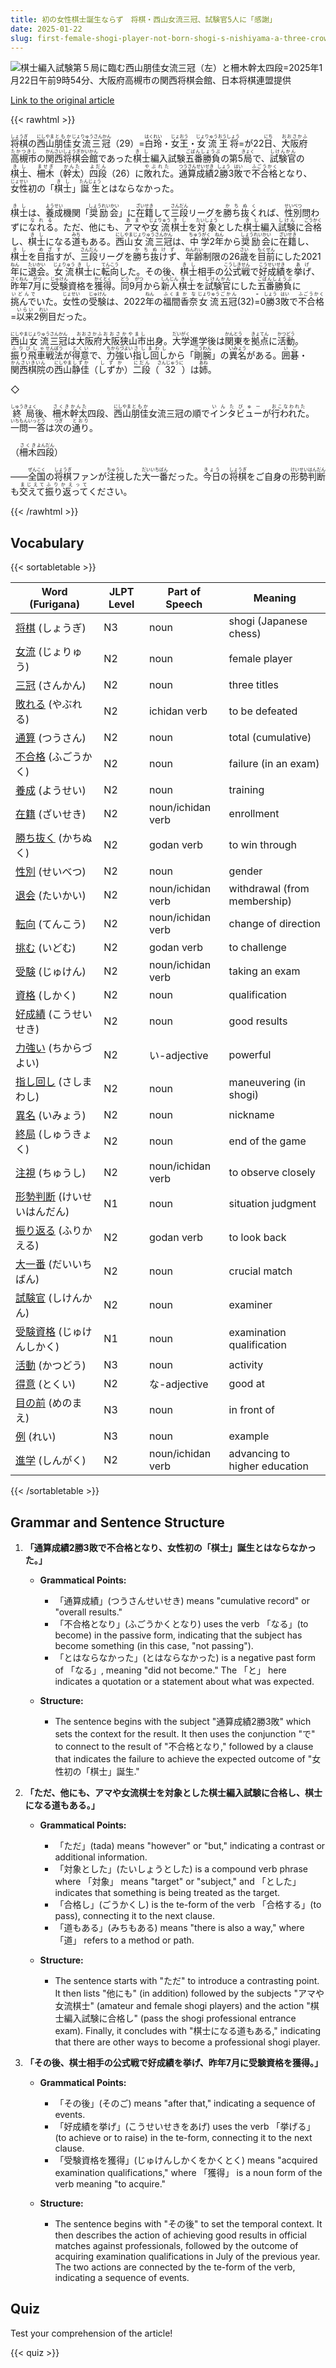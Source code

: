 ```yaml
---
title: 初の女性棋士誕生ならず　将棋・西山女流三冠、試験官5人に「感謝」
date: 2025-01-22
slug: first-female-shogi-player-not-born-shogi-s-nishiyama-a-three-crown-female-player-expresses-gratitude-to-the-five-examiners
---
```


![棋士編入試験第５局に臨む西山朋佳女流三冠（左）と柵木幹太四段=2025年1月22日午前9時54分、大阪府高槻市の関西将棋会館、日本将棋連盟提供](https://www.asahicom.jp/imgopt/img/c8685e4c41/comm_L/AS20250122002610.jpg "棋士編入試験第５局に臨む西山朋佳女流三冠（左）と柵木幹太四段=2025年1月22日午前9時54分、大阪府高槻市の関西将棋会館、日本将棋連盟提供")

[Link to the original article](https://asahi.com/articles/AST1Q2C8ST1QUCVL02SM.html?iref=comtop_7_05)

{{< rawhtml >}}
<p><ruby>将棋<rt>しょうぎ</rt></ruby>の<ruby>西山<rt>にしやま</rt></ruby><ruby>朋佳<rt>ともか</rt></ruby><ruby>女流三冠<rt>じょりゅうさんかん</rt></ruby>（29）=<ruby>白玲<rt>はくれい</rt></ruby>・<ruby>女王<rt>じょおう</rt></ruby>・<ruby>女流王将<rt>じょりゅうおうしょう</rt></ruby>=が22<ruby>日<rt>にち</rt></ruby>、<ruby>大阪府<rt>おおさかふ</rt></ruby><ruby>高槻市<rt>たかつきし</rt></ruby>の<ruby>関西<rt>かんさい</rt></ruby><ruby>将棋会館<rt>しょうぎかいかん</rt></ruby>であった<ruby>棋士<rt>きし</rt></ruby>編入試験<ruby>五番勝負<rt>ごばんしょうぶ</rt></ruby>の第5<ruby>局<rt>きょく</rt></ruby>で、<ruby>試験官<rt>しけんかん</rt></ruby>の<ruby>棋士<rt>きし</rt></ruby>、<ruby>柵木<rt>ませぎ</rt></ruby>（<ruby>幹太<rt>かんた</rt></ruby>）<ruby>四段<rt>よだん</rt></ruby>（26）に<ruby>敗れた<rt>やぶれた</rt></ruby>。<ruby>通算成績<rt>つうさんせいせき</rt></ruby>2<ruby>勝<rt>しょう</rt></ruby>3<ruby>敗<rt>はい</rt></ruby>で<ruby>不合格<rt>ふごうかく</rt></ruby>となり、<ruby>女性<rt>じょせい</rt></ruby>初の「<ruby>棋士<rt>きし</rt></ruby>」<ruby>誕生<rt>たんじょう</rt></ruby>とはならなかった。</p>

<p><ruby>棋士<rt>きし</rt></ruby>は、<ruby>養成<rt>ようせい</rt></ruby>機関「<ruby>奨励会<rt>しょうれいかい</rt></ruby>」に<ruby>在籍<rt>ざいせき</rt></ruby>して<ruby>三段<rt>さんだん</rt></ruby>リーグを<ruby>勝ち抜く<rt>かちぬく</rt></ruby>れば、<ruby>性別<rt>せいべつ</rt></ruby>問わずに<ruby>なれる<rt>なれる</rt></ruby>。ただ、他にも、<ruby>アマ<rt>あま</rt></ruby>や<ruby>女流<rt>じょりゅう</rt></ruby><ruby>棋士<rt>きし</rt></ruby>を<ruby>対象<rt>たいしょう</rt></ruby>とした<ruby>棋士<rt>きし</rt></ruby>編入<ruby>試験<rt>しけん</rt></ruby>に<ruby>合格<rt>ごうかく</rt></ruby>し、<ruby>棋士<rt>きし</rt></ruby>になる<ruby>道<rt>みち</rt></ruby>もある。<ruby>西山<rt>にしやま</rt></ruby><ruby>女流<rt>じょりゅう</rt></ruby><ruby>三冠<rt>さんかん</rt></ruby>は、<ruby>中学<rt>ちゅうがく</rt></ruby>2<ruby>年<rt>ねん</rt></ruby>から<ruby>奨励会<rt>しょうれいかい</rt></ruby>に<ruby>在籍<rt>ざいせき</rt></ruby>し、<ruby>棋士<rt>きし</rt></ruby>を<ruby>目指す<rt>めざす</rt></ruby>が、<ruby>三段<rt>さんだん</rt></ruby>リーグを<ruby>勝ち抜けず<rt>かちぬけず</rt></ruby>、<ruby>年齢<rt>ねんれい</rt></ruby>制限の26<ruby>歳<rt>さい</rt></ruby>を<ruby>目前<rt>もくぜん</rt></ruby>にした2021<ruby>年<rt>ねん</rt></ruby>に<ruby>退会<rt>たいかい</rt></ruby>。<ruby>女流<rt>じょりゅう</rt></ruby><ruby>棋士<rt>きし</rt></ruby>に<ruby>転向<rt>てんこう</rt></ruby>した。その後、<ruby>棋士<rt>きし</rt></ruby>相手の<ruby>公式戦<rt>こうしきせん</rt></ruby>で<ruby>好成績<rt>こうせいせき</rt></ruby>を<ruby>挙げ<rt>あげ</rt></ruby>、<ruby>昨年<rt>さくねん</rt></ruby>7<ruby>月<rt>がつ</rt></ruby>に<ruby>受験<rt>じゅけん</rt></ruby>資格を<ruby>獲得<rt>かくとく</rt></ruby>。<ruby>同<rt>どう</rt></ruby>9<ruby>月<rt>がつ</rt></ruby>から<ruby>新人<rt>しんじん</rt></ruby><ruby>棋士<rt>きし</rt></ruby>を<ruby>試験官<rt>しけんかん</rt></ruby>にした<ruby>五番勝負<rt>ごばんしょうぶ</rt></ruby>に<ruby>挑んで<rt>いどんで</rt></ruby>いた。<ruby>女性<rt>じょせい</rt></ruby>の<ruby>受験<rt>じゅけん</rt></ruby>は、2022<ruby>年<rt>ねん</rt></ruby>の<ruby>福間<rt>ふくま</rt></ruby><ruby>香奈<rt>かな</rt></ruby><ruby>女流<rt>じょりゅう</rt></ruby><ruby>五冠<rt>ごかん</rt></ruby>(32)<ruby>=<rt>=</rt></ruby>0<ruby>勝<rt>しょう</rt></ruby>3<ruby>敗<rt>はい</rt></ruby>で<ruby>不合格<rt>ふごうかく</rt></ruby>=<ruby>以来<rt>いらい</rt></ruby>2<ruby>例<rt>れい</rt></ruby>目だった。</p>

<p><ruby>西山<rt>にしやま</rt></ruby><ruby>女流<rt>じょりゅう</rt></ruby><ruby>三冠<rt>さんかん</rt></ruby>は<ruby>大阪府<rt>おおさかふ</rt></ruby><ruby>大阪狭山市<rt>おおさかやまし</rt></ruby>出身。<ruby>大学<rt>だいがく</rt></ruby>進学後は<ruby>関東<rt>かんとう</rt></ruby>を<ruby>拠点<rt>きょてん</rt></ruby>に<ruby>活動<rt>かつどう</rt></ruby>。<ruby>振り飛車<rt>ふりびしゃ</rt></ruby><ruby>戦法<rt>せんぽう</rt></ruby>が<ruby>得意<rt>とくい</rt></ruby>で、<ruby>力強い<rt>ちからづよい</rt></ruby><ruby>指し回し<rt>さしまわし</rt></ruby>から「<ruby>剛腕<rt>ごうわん</rt></ruby>」の<ruby>異名<rt>いみょう</rt></ruby>がある。<ruby>囲碁<rt>いご</rt></ruby>・<ruby>関西棋院<rt>かんさいきいん</rt></ruby>の<ruby>西山<rt>にしやま</rt></ruby><ruby>静佳<rt>しずか</rt></ruby>（<ruby>しずか<rt>しずか</rt></ruby>）<ruby>二段<rt>にだん</rt></ruby>（<ruby>32<rt>さんじゅうに</rt></ruby>）は<ruby>姉<rt>あね</rt></ruby>。</p>

<p>◇</p>

<p><ruby>終局<rt>しゅうきょく</rt></ruby>後、<ruby>柵木<rt>さくき</rt></ruby><ruby>幹太<rt>かんた</rt></ruby>四段、<ruby>西山<rt>にしやま</rt></ruby><ruby>朋佳<rt>ともか</rt></ruby>女流三冠の順で<ruby>インタビュー<rt>いんたびゅー</rt></ruby>が<ruby>行われた<rt>おこなわれた</rt></ruby>。<ruby>一問一答<rt>いちもんいっとう</rt></ruby>は<ruby>次<rt>つぎ</rt></ruby>の<ruby>通り<rt>とおり</rt></ruby>。</p>

<p>（<ruby>柵木<rt>さくき</rt></ruby><ruby>四段<rt>よんだん</rt></ruby>）</p>

<p>――<ruby>全国<rt>ぜんこく</rt></ruby>の<ruby>将棋<rt>しょうぎ</rt></ruby>ファンが<ruby>注視<rt>ちゅうし</rt></ruby>した<ruby>大一番<rt>だいいちばん</rt></ruby>だった。<ruby>今日<rt>きょう</rt></ruby>の<ruby>将棋<rt>しょうぎ</rt></ruby>をご自身の<ruby>形勢判断<rt>けいせいはんだん</rt></ruby>も<ruby>交えて<rt>まじえて</rt></ruby><ruby>振り返って<rt>ふりかえって</rt></ruby>ください。</p>
{{< /rawhtml >}}

## Vocabulary


{{< sortabletable >}}

| Word (Furigana)       | JLPT Level | Part of Speech         | Meaning                      |
|-----------------------|------------|------------------------|------------------------------|
|[将棋](https://jisho.org/search/%E5%B0%86%E6%A3%8B) (しょうぎ)| N3         | noun                   | shogi (Japanese chess)       |
|[女流](https://jisho.org/search/%E5%A5%B3%E6%B5%81) (じょりゅう)| N2         | noun                   | female player                 |
|[三冠](https://jisho.org/search/%E4%B8%89%E5%86%A0) (さんかん)| N2         | noun                   | three titles                  |
|[敗れる](https://jisho.org/search/%E6%95%97%E3%82%8C%E3%82%8B) (やぶれる)| N2         | ichidan verb           | to be defeated                |
|[通算](https://jisho.org/search/%E9%80%9A%E7%AE%97) (つうさん)| N2         | noun                   | total (cumulative)           |
|[不合格](https://jisho.org/search/%E4%B8%8D%E5%90%88%E6%A0%BC) (ふごうかく)| N2         | noun                   | failure (in an exam)         |
|[養成](https://jisho.org/search/%E9%A4%8A%E6%88%90) (ようせい)| N2         | noun                   | training                      |
|[在籍](https://jisho.org/search/%E5%9C%A8%E7%B1%8D) (ざいせき)| N2         | noun/ichidan verb      | enrollment                    |
|[勝ち抜く](https://jisho.org/search/%E5%8B%9D%E3%81%A1%E6%8A%9C%E3%81%8F) (かちぬく)| N2         | godan verb             | to win through               |
|[性別](https://jisho.org/search/%E6%80%A7%E5%88%A5) (せいべつ)| N2         | noun                   | gender                       |
|[退会](https://jisho.org/search/%E9%80%80%E4%BC%9A) (たいかい)| N2         | noun/ichidan verb      | withdrawal (from membership) |
|[転向](https://jisho.org/search/%E8%BB%A2%E5%90%91) (てんこう)| N2         | noun/ichidan verb      | change of direction          |
|[挑む](https://jisho.org/search/%E6%8C%91%E3%82%80) (いどむ)| N2         | godan verb             | to challenge                  |
|[受験](https://jisho.org/search/%E5%8F%97%E9%A8%93) (じゅけん)| N2         | noun/ichidan verb      | taking an exam               |
|[資格](https://jisho.org/search/%E8%B3%87%E6%A0%BC) (しかく)| N2         | noun                   | qualification                |
|[好成績](https://jisho.org/search/%E5%A5%BD%E6%88%90%E7%B8%BE) (こうせいせき)| N2         | noun                   | good results                 |
|[力強い](https://jisho.org/search/%E5%8A%9B%E5%BC%B7%E3%81%84) (ちからづよい)| N2         | い-adjective           | powerful                     |
|[指し回し](https://jisho.org/search/%E6%8C%87%E3%81%97%E5%9B%9E%E3%81%97) (さしまわし)| N2         | noun                   | maneuvering (in shogi)      |
|[異名](https://jisho.org/search/%E7%95%B0%E5%90%8D) (いみょう)| N2         | noun                   | nickname                     |
|[終局](https://jisho.org/search/%E7%B5%82%E5%B1%80) (しゅうきょく)| N2         | noun                   | end of the game              |
|[注視](https://jisho.org/search/%E6%B3%A8%E8%A6%96) (ちゅうし)| N2         | noun/ichidan verb      | to observe closely           |
|[形勢判断](https://jisho.org/search/%E5%BD%A2%E5%8B%A2%E5%88%A4%E6%96%AD) (けいせいはんだん)| N1     | noun                   | situation judgment           |
|[振り返る](https://jisho.org/search/%E6%8C%AF%E3%82%8A%E8%BF%94%E3%82%8B) (ふりかえる)| N2         | godan verb             | to look back                 |
|[大一番](https://jisho.org/search/%E5%A4%A7%E4%B8%80%E7%95%AA) (だいいちばん)| N2         | noun                   | crucial match                |
|[試験官](https://jisho.org/search/%E8%A9%A6%E9%A8%93%E5%AE%98) (しけんかん)| N2         | noun                   | examiner                     |
|[受験資格](https://jisho.org/search/%E5%8F%97%E9%A8%93%E8%B3%87%E6%A0%BC) (じゅけんしかく)| N1     | noun                   | examination qualification     |
|[活動](https://jisho.org/search/%E6%B4%BB%E5%8B%95) (かつどう)| N3         | noun                   | activity                     |
|[得意](https://jisho.org/search/%E5%BE%97%E6%84%8F) (とくい)| N2         | な-adjective           | good at                      |
|[目の前](https://jisho.org/search/%E7%9B%AE%E3%81%AE%E5%89%8D) (めのまえ)| N3         | noun                   | in front of                  |
|[例](https://jisho.org/search/%E4%BE%8B) (れい)| N3         | noun                   | example                      |
|[進学](https://jisho.org/search/%E9%80%B2%E5%AD%A6) (しんがく)| N2         | noun/ichidan verb      | advancing to higher education |

{{< /sortabletable >}}


## Grammar and Sentence Structure

1. **「通算成績2勝3敗で不合格となり、女性初の「棋士」誕生とはならなかった。」**

   - **Grammatical Points:**
     - 「通算成績」(つうさんせいせき) means "cumulative record" or "overall results."
     - 「不合格となり」(ふごうかくとなり) uses the verb 「なる」(to become) in the passive form, indicating that the subject has become something (in this case, "not passing").
     - 「とはならなかった」(とはならなかった) is a negative past form of 「なる」, meaning "did not become." The 「と」 here indicates a quotation or a statement about what was expected.

   - **Structure:**
     - The sentence begins with the subject "通算成績2勝3敗" which sets the context for the result. It then uses the conjunction "で" to connect to the result of "不合格となり," followed by a clause that indicates the failure to achieve the expected outcome of "女性初の「棋士」誕生."

2. **「ただ、他にも、アマや女流棋士を対象とした棋士編入試験に合格し、棋士になる道もある。」**

   - **Grammatical Points:**
     - 「ただ」(tada) means "however" or "but," indicating a contrast or additional information.
     - 「対象とした」(たいしょうとした) is a compound verb phrase where 「対象」 means "target" or "subject," and 「とした」 indicates that something is being treated as the target.
     - 「合格し」(ごうかくし) is the te-form of the verb 「合格する」(to pass), connecting it to the next clause.
     - 「道もある」(みちもある) means "there is also a way," where 「道」 refers to a method or path.

   - **Structure:**
     - The sentence starts with "ただ" to introduce a contrasting point. It then lists "他にも" (in addition) followed by the subjects "アマや女流棋士" (amateur and female shogi players) and the action "棋士編入試験に合格し" (pass the shogi professional entrance exam). Finally, it concludes with "棋士になる道もある," indicating that there are other ways to become a professional shogi player.

3. **「その後、棋士相手の公式戦で好成績を挙げ、昨年7月に受験資格を獲得。」**

   - **Grammatical Points:**
     - 「その後」(そのご) means "after that," indicating a sequence of events.
     - 「好成績を挙げ」(こうせいせきをあげ) uses the verb 「挙げる」(to achieve or to raise) in the te-form, connecting it to the next clause.
     - 「受験資格を獲得」(じゅけんしかくをかくとく) means "acquired examination qualifications," where 「獲得」 is a noun form of the verb meaning "to acquire."

   - **Structure:**
     - The sentence begins with "その後" to set the temporal context. It then describes the action of achieving good results in official matches against professionals, followed by the outcome of acquiring examination qualifications in July of the previous year. The two actions are connected by the te-form of the verb, indicating a sequence of events.

## Quiz

Test your comprehension of the article!

{{< quiz >}}